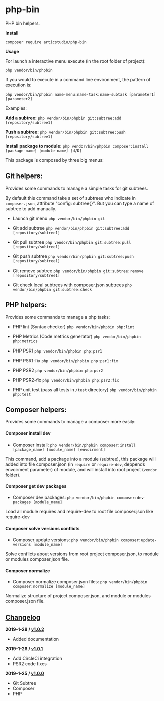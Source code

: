 # php-bin
PHP bin helpers.

**Install**
```
composer require articstudio/php-bin
```

**Usage**

For launch a interactive menu execute (in the root folder of project):
```
php vendor/bin/phpbin
```
If you would to execute in a command line environment, the pattern of execution is:
```
php vendor/bin/phpbin name-menu:name-task:name-subtask [parameter1] [parameter2]
```

Examples:

**Add a subtree:**
`
php vendor/bin/phpbin git:subtree:add [repository/subtree1]
`

**Push a subtree:**
`
php vendor/bin/phpbin git:subtree:push [repository/subtree1]
`

**Install package to module:**
`
php vendor/bin/phpbin composer:install [package-name] [module-name] [d/D]
`


This package is composed by three big menus:

## Git helpers: 
Provides some commands to manage a simple tasks for git subtrees.

By default this command take a set of subtrees who indicate in `composer.json`, attribute "config: subtree{}".
But you can type a name of subtree to add manually.

- Launch git menu
`
php vendor/bin/phpbin git
`

- Git add subtree
`
php vendor/bin/phpbin git:subtree:add [repository/subtree1]
`

- Git pull subtree
`
php vendor/bin/phpbin git:subtree:pull [repository/subtree1]
`

- Git push subtree
`
php vendor/bin/phpbin git:subtree:push [repository/subtree1]
`

- Git remove subtree
`
php vendor/bin/phpbin git:subtree:remove [repository/subtree1]
`

- Git check local subtrees with composer.json subtrees
`
php vendor/bin/phpbin git:subtree:check
`
## PHP helpers:

Provides some commands to manage a php tasks:

- PHP lint (Syntax checker)
`
php vendor/bin/phpbin php:lint
`

- PHP Metrics (Code metrics generator)
`
php vendor/bin/phpbin php:metrics
`

- PHP PSR1
`
php vendor/bin/phpbin php:psr1
`
- PHP PSR1-fix
`
php vendor/bin/phpbin php:psr1:fix
`
- PHP PSR2
`
php vendor/bin/phpbin php:psr2
`
- PHP PSR2-fix
`
php vendor/bin/phpbin php:psr2:fix
`
- PHP unit test (pass all tests in `/test` directory)
`
php vendor/bin/phpbin php:test
`
## Composer helpers:

Provides some commands to manage a composer more easily:

#### Composer install dev
- Composer install:
`
php vendor/bin/phpbin composer:install [package_name] [module_name] [envoirment]
`

This command, add a package into a module (subtree), this package will added into file composer.json (in `require` or `require-dev`, deppends envoirment parameter) of module, 
and will install into root project (`vendor` folder).

#### Composer get dev packages
- Composer dev packages:
`
php vendor/bin/phpbin composer:dev-packages [module_name]
`

Load all module requires and require-dev to root file composer.json like require-dev

#### Composer solve versions conflicts
- Composer update versions:
`
php vendor/bin/phpbin composer:update-versions [module_name]
`

Solve conflicts about versions from root project composer.json, to module or modules composer.json file.

#### Composer normalize
- Composer normalize composer.json files:
`
php vendor/bin/phpbin composer:normalize [module_name]
`

Normalize structure of project composer.json, and module or modules composer.json file.

## [Changelog](https://github.com/articstudio/php-bin/releases)

**2019-1-28 / [v1.0.2](https://github.com/articstudio/php-bin/releases/tag/1.0.2)**
- Added documentation

**2019-1-26 / [v1.0.1](https://github.com/articstudio/php-bin/releases/tag/1.0.1)**
- Add CircleCi integration
- PSR2 code fixes

**2019-1-25 / [v1.0.0](https://github.com/articstudio/php-bin/releases/tag/1.0.0)**
- Git Subtree
- Composer
- PHP